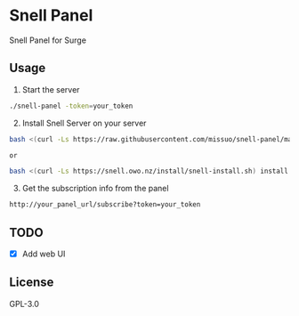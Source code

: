 # Snell Panel
Snell Panel for Surge

## Usage

1. Start the server

```bash
./snell-panel -token=your_token
```

2. Install Snell Server on your server

```bash
bash <(curl -Ls https://raw.githubusercontent.com/missuo/snell-panel/main/snell-install.sh) install your_panel_url your_token

or

bash <(curl -Ls https://snell.owo.nz/install/snell-install.sh) install your_panel_url your_token
```

3. Get the subscription info from the panel

```bash
http://your_panel_url/subscribe?token=your_token
```

## TODO

- [x] Add web UI

## License

GPL-3.0